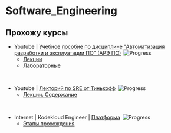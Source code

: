 # Software_Engineering

## Прохожу курсы

- Youtube | [Учебное пособие по дисциплине "Автоматизация разработки и эксплуатации ПО" (АРЭ ПО)](https://youtube.com/playlist?list=PLLELLTvDgUQ-iwnE9coLhb-ynyZUGzW6q)&ensp;![Progress](https://progress-bar.dev/14)
  - [Лекции](IU-5/Lections/README_IU-5.md)
  - [Лабораторные](/IU-5/Labs/readme.labs.md)
<br>

- Youtube | [Лекторий по SRE от Тинькофф](https://www.youtube.com/playlist?list=PLjCCarnDJNstX36A6Cw_YD28thNFev1op)&ensp;![Progress](https://progress-bar.dev/35)
  - [Лекции. Содержание](Tinkoff_Lections/README_Tinkoff.md)
<br>

- Internet | Kodekloud Engineer | [Платформа](https://engineer.kodekloud.com/signup?referral=661c1688e6864249af539613)&ensp;![Progress](https://progress-bar.dev/35)
  - [Этапы прохождения](/Kodekloud/README.md)
